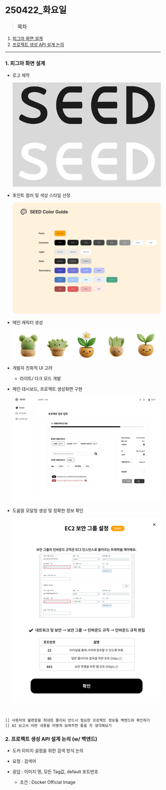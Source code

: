 # 250422\_화요일

> ### 목차

1. [피그마 화면 설계](#1-피그마-화면-설계)
2. [프로젝트 생성 API 설계 논의](#2-프로젝트-생성-api-설계-논의-w-백엔드)

---

### 1. 피그마 화면 설계

- 로고 제작

  ![로고](image/image3.png)

- 포인트 컬러 및 색상 스타일 선정

  ![색상 스타일](image/image2.png)

- 메인 캐릭터 생성

  ![메인 캐릭터](image/image1.png)

- 개발자 친화적 UI 고려

  - 라이트/ 다크 모드 개발

- 메인 대시보드, 프로젝트 생성화면 구현

  ![프로젝트 생성화면 일부](image/image4.png)

- 도움말 모달창 생성 및 정확한 정보 확인

  ![도움말 모달창](image/image5.png)

<br>

```
[] 사용자의 불편함을 최대한 줄이되 반드시 필요한 프로젝트 정보들 백엔드와 확인하기
[] AI 보고서 어떤 내용을 어떻게 보여주면 좋을 지 생각해보기
```

### 2. 프로젝트 생성 API 설계 논의 (w/ 백엔드)

- 도커 이미지 설정을 위한 검색 방식 논의

- 요청 : 검색어
- 응답 : 이미지 명, 모든 Tag값, default 포트번호
  - 조건 : Docker Official Image
